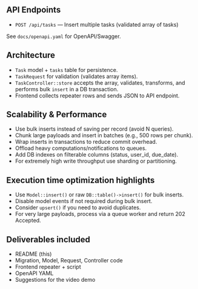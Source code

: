 
## API Endpoints
- `POST /api/tasks` — Insert multiple tasks (validated array of tasks)

See `docs/openapi.yaml` for OpenAPI/Swagger.

## Architecture
- `Task` model + `tasks` table for persistence.
- `TaskRequest` for validation (validates array items).
- `TaskController::store` accepts the array, validates, transforms, and performs bulk `insert` in a DB transaction.
- Frontend collects repeater rows and sends JSON to API endpoint.

## Scalability & Performance
- Use bulk inserts instead of saving per record (avoid N queries).
- Chunk large payloads and insert in batches (e.g., 500 rows per chunk).
- Wrap inserts in transactions to reduce commit overhead.
- Offload heavy computations/notifications to queues.
- Add DB indexes on filterable columns (status, user_id, due_date).
- For extremely high write throughput use sharding or partitioning.

## Execution time optimization highlights
- Use `Model::insert()` or raw `DB::table()->insert()` for bulk inserts.
- Disable model events if not required during bulk insert.
- Consider `upsert()` if you need to avoid duplicates.
- For very large payloads, process via a queue worker and return 202 Accepted.

## Deliverables included
- README (this)
- Migration, Model, Request, Controller code
- Frontend repeater + script
- OpenAPI YAML
- Suggestions for the video demo
